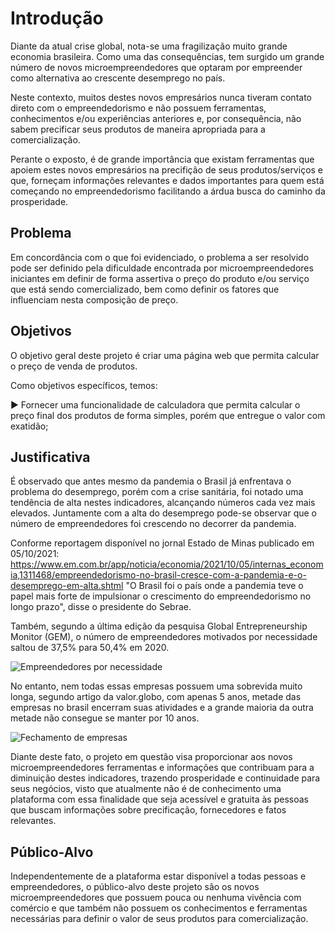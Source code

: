 # Introdução

   Diante da atual crise global, nota-se uma fragilização muito grande economia brasileira. Como uma das consequências, tem surgido um grande número de novos microempreendedores que optaram por empreender como alternativa ao crescente desemprego no país. 

   Neste contexto, muitos destes novos empresários nunca tiveram contato direto com o empreendedorismo e não possuem ferramentas, conhecimentos e/ou experiências anteriores e, por consequência, não sabem precificar seus produtos de maneira apropriada para a comercialização. 

   Perante o exposto, é de grande importância que existam ferramentas que apoiem estes novos empresários na precifição de seus produtos/serviços e que, forneçam informações relevantes e dados importantes para quem está começando no empreendedorismo facilitando a árdua busca do caminho da prosperidade. 

## Problema

   Em concordância com o que foi evidenciado, o problema a ser resolvido pode ser definido pela dificuldade encontrada por microempreendedores iniciantes em definir de forma assertiva o preço do produto e/ou serviço que está sendo comercializado, bem como definir os fatores que influenciam nesta composição de preço.    

## Objetivos

   O objetivo geral deste projeto é criar uma página web que permita calcular o preço de venda de produtos. 

Como objetivos específicos, temos:

►  Fornecer uma funcionalidade de calculadora que permita calcular o preço final dos produtos de forma simples, porém que entregue o valor com exatidão;
 

## Justificativa

   É observado que antes mesmo da pandemia o Brasil já enfrentava o problema do desemprego, porém com a crise sanitária, foi notado uma tendência de alta nestes indicadores, alcançando números cada vez mais elevados. Juntamente com a alta do desemprego pode-se observar que o número de empreendedores foi crescendo no decorrer da pandemia. 
   
   Conforme reportagem disponível no jornal Estado de Minas publicado em 05/10/2021: <https://www.em.com.br/app/noticia/economia/2021/10/05/internas_economia,1311468/empreendedorismo-no-brasil-cresce-com-a-pandemia-e-o-desemprego-em-alta.shtml> "O Brasil foi o país onde a pandemia teve o papel mais forte de impulsionar o crescimento do empreendedorismo no longo prazo", disse o presidente do Sebrae. 

   Também, segundo a última edição da pesquisa Global Entrepreneurship Monitor (GEM), o número de empreendedores motivados por necessidade saltou de 37,5% para 50,4% em 2020.  


![Empreendedores por necessidade](https://user-images.githubusercontent.com/101111062/162035977-5fed0653-3c17-4c20-b3f8-fe601be41556.png)


   No entanto, nem todas essas empresas possuem uma sobrevida muito longa, segundo artigo da valor.globo, com apenas 5 anos, metade das empresas no brasil encerram suas atividades e a grande maioria da outra metade não consegue se manter por 10 anos. 

![Fechamento de empresas](https://user-images.githubusercontent.com/101111062/162036936-43d7df47-84bd-4263-a388-c387bd3f4e4b.png)


   Diante deste fato, o projeto em questão visa proporcionar aos novos microempreendedores ferramentas e informações que contribuam para a diminuição destes indicadores, trazendo prosperidade e continuidade para seus negócios, visto que atualmente não é de conhecimento uma plataforma com essa finalidade que seja acessível e gratuita às pessoas que buscam informações sobre precificação, fornecedores e fatos relevantes. 


## Público-Alvo

   Independentemente de a plataforma estar disponível a todas pessoas e empreendedores, o público-alvo deste projeto são os novos microempreendedores que possuem pouca ou nenhuma vivência com comércio e que também não possuem os conhecimentos e ferramentas necessárias para definir o valor de seus produtos para comercialização. 

